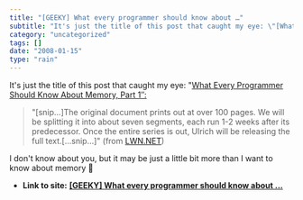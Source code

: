 ```yaml
---
title: "[GEEKY] What every programmer should know about …"
subtitle: "It's just the title of this post that caught my eye: \"[What Every Programmer"
category: "uncategorized"
tags: []
date: "2008-01-15"
type: "rain"
---
```

It's just the title of this post that caught my eye: "[What Every Programmer
Should Know About Memory, Part 1″:](<http://lwn.net/Articles/250967/>)

> "[snip…]The original document prints out at over 100 pages. We will be
> splitting it into about seven segments, each run 1-2 weeks after its
> predecessor. Once the entire series is out, Ulrich will be releasing the
> full text.[…snip…]" (from [LWN.NET](<http://lwn.net/Articles/250967/>))

I don't know about you, but it may be just a little bit more than I want to
know about memory 🙂


* **Link to site:** **[[GEEKY] What every programmer should know about …](None)**